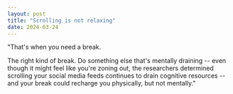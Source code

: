 ```yaml
---
layout: post
title: "Scrolling is not relaxing"
date: 2024-03-24
---
```


"That's when you need a break.

The right kind of break. Do something else that's mentally draining -- even though it might feel like you're zoning out, the researchers determined scrolling your social media feeds continues to drain cognitive resources -- and your break could recharge you physically, but not mentally."
